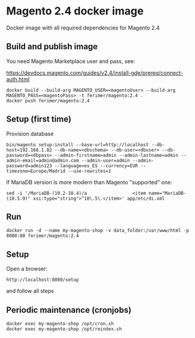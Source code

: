 # Magento 2.4 docker image

Docker image with all required dependencies for Magento 2.4

## Build and publish image

You need Magento Marketplace user and pass, see:

https://devdocs.magento.com/guides/v2.4/install-gde/prereq/connect-auth.html

```shell
docker build --build-arg MAGENTO_USER=<magentoUser> --build-arg MAGENTO_PASS=<magentoPass> -t ferimer/magento:2.4 .
docker push ferimer/magento:2.4
```

## Setup (first time)

Provision database

```shell
bin/magento setup:install --base-url=http://localhost --db-host=192.168.1.82 --db-name=<dbschema> --db-user=<dbuser> --db-password=<dbpass> --admin-firstname=admin --admin-lastname=admin --admin-email=admin@admin.com --admin-user=admin --admin-password=admin123 --language=es_ES --currency=EUR --timezone=Europe/Madrid --use-rewrites=1
```
If MariaDB version is more modern than Magento "supported" one:

```shell
sed -i '/MariaDB-(10.2-10.4)/a                 <item name="MariaDB-(10.5.9)" xsi:type="string">^10\.5\.</item>' app/etc/di.xml
```

## Run

```
docker run -d --name my-magento-shop -v data_folder:/var/www/html -p 8080:80 ferimer/magento:2.4
```











## Setup

Open a browser:

```
http://localhost:8080/setup
```

and follow all steps

## Periodic maintenance (cronjobs)

```
docker exec my-magento-shop /opt/cron.sh
docker exec my-magento-shop /opt/reindex.sh
```
